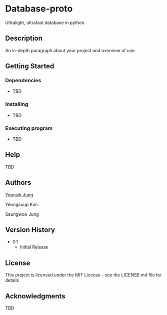 # Database-proto

Ultralight, ultrafast database in python.

## Description

An in-depth paragraph about your project and overview of use.

## Getting Started

### Dependencies

* TBD

### Installing

* TBD

### Executing program

* TBD


## Help

TBD

## Authors

[Yoonsik Jung](https://github.com/developkelvin)

Yeongsoup Kim

Seungwoo Jung

## Version History

* 0.1
    * Initial Release

## License

This project is licensed under the MIT License - see the LICENSE.md file for details

## Acknowledgments

TBD
